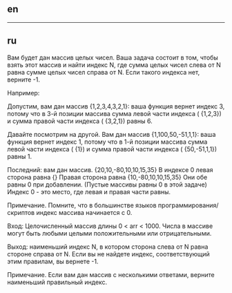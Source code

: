 ## en

---

## ru

Вам будет дан массив целых чисел.
Ваша задача состоит в том, чтобы взять этот массив и найти индекс N,
где сумма целых чисел слева от N равна сумме целых чисел справа от N. Если такого индекса нет, верните -1.

Например:

Допустим, вам дан массив {1,2,3,4,3,2,1}:
ваша функция вернет индекс 3, потому что в 3-й позиции массива сумма левой части индекса ( {1,2,3}) и сумма правой части индекса ( {3,2,1}) равны 6.

Давайте посмотрим на другой.
Вам дан массив {1,100,50,-51,1,1}:
ваша функция вернет индекс 1, потому что в 1-й позиции массива сумма левой части индекса ( {1}) и сумма правой части индекса ( {50,-51,1,1}) равны 1.

Последний:
вам дан массив. {20,10,-80,10,10,15,35}
В индексе 0 левая сторона равна {}
Правая сторона равна {10,-80,10,10,15,35}
Они обе равны 0 при добавлении. (Пустые массивы равны 0 в этой задаче)
Индекс 0 - это место, где левая и правая части равны.

Примечание. Помните, что в большинстве языков программирования/скриптов индекс массива начинается с 0.

Вход:
Целочисленный массив длины 0 < arr < 1000. Числа в массиве могут быть любыми целыми положительными или отрицательными.

Выход:
наименьший индекс N, в котором сторона слева от N равна стороне справа от N.
Если вы не найдете индекс, соответствующий этим правилам, вы вернете -1.

Примечание.
Если вам дан массив с несколькими ответами, верните наименьший правильный индекс.
